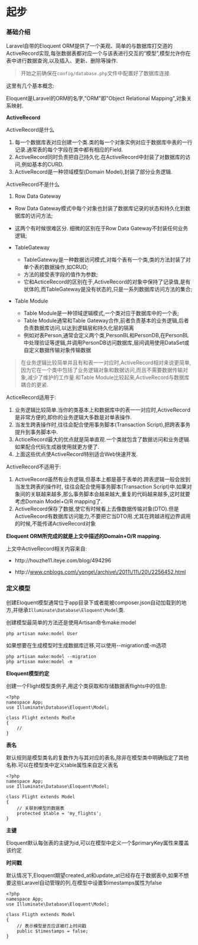 # 起步

### 基础介绍

Laravel自带的Eloquent ORM提供了一个美观、简单的与数据库打交道的ActiveRecord实现,每张数据表都对应一个与该表进行交互的“模型”,模型允许你在表中进行数据查询,以及插入、更新、删除等操作.

> 开始之前确保在`config/database.php`文件中配置好了数据库连接.

这里有几个基本概念:

Eloquent是Laravel的ORM的名字,"ORM"即"Object Relational Mapping",对象关系映射.

**ActiveRecord**

ActiveRecord是什么

1. 每一个数据库表对应创建一个类.类的每一个对象实例对应于数据库中表的一行记录.通常表的每个字段在类中都有相应的Field.
2. ActiveRecord同时负责把自己持久化.在ActiveRecord中封装了对数据库的访问,例如基本的CURD.
3. ActiveRecord是一种领域模型\(Domain Model\),封装了部分业务逻辑.

ActiveRecord不是什么
1. Row Data Gateway

* Row Data Gateway模式中每个对象也封装了数据库记录的状态和持久化到数据库的访问方法;
* 这两个有时候很难区分. 细微的区别在于Row Data Gateway不封装任何业务逻辑;

* TableGateway

  * TableGateway是一种数据访问模式,对每个表有一个类,类的方法封装了对单个表的数据操作,如CRUD;
  * 方法的接受表字段的值作为参数;
  * 它和ActiceRecord的区别在于,ActiveRecord的对象中保持了记录值,是有状体的,而TableGateway是没有状态的,只是一系列数据库访问方法的集合;

* Table Module

  * Table Module是一种领域逻辑模式,一个类对应于数据库中的一个表;
  * Table Module通常和Table Gateway合作,前者负责基本的业务逻辑,后者负责数据库访问,以达到逻辑层和持久化层的隔离
  * 例如对表Person,通常会定义两个类,PersonBL和PersonDB,在PersonBL中处理验证等逻辑,并调用PersonDB访问数据库,层间调用使用DataSet或自定义数据传输对象传输数据


> 在业务逻辑比较简单并且有和表一一对应时,ActiveRecord相对来说更简单,因为它在一个类中包括了业务逻辑对象和数据访问,而且不需要数据传输对象,减少了维护的工作量.和Table Module比较起来,ActiveRecord与数据库耦合的更紧.

ActiceRecord适用于:

1. 业务逻辑比较简单.当你的类基本上和数据库中的表一一对应时,ActiveRecord是非常方便的,即你的业务逻辑大多数是对单表操作.
2. 当发生跨表操作时,往往会配合使用事务脚本\(Transaction Script\),把跨表事务提升到事务脚本中.
3. ActiceRecord最大的优点就是简单直观.一个类就包含了数据访问和业务逻辑.如果配合代码生成器使用就更方便了.
4. 上面这些优点使ActiveRecord特别适合Web快速开发.

ActiveRecord不适用于:
1. ActiveRecord虽然有业务逻辑,但基本上都是基于表单的.跨表逻辑一般会放到当发生跨表的操作时, 往往会配合使用事务脚本\(Transaction Script\)中.如果对象间的关联越来越多,那么事务脚本会越来越大,重复的代码越来越多,这时就要考虑Domain Model+O\/R mapping了.
2. ActiveRecord保存了数据,使它有时候看上去像数据传输对象\(DTO\).但是ActiveRecord有数据库访问能力,不要把它当DTO用.尤其在跨越进程边界调用的时候,不能传递ActiveRecord对象

**Eloquent ORM所完成的就是上文中描述的Domain+O\/R mapping.**

上文中ActiveRecord相关内容来自:

* http:\/\/houzhe11.iteye.com\/blog\/494296

* http:\/\/www.cnblogs.com\/yonge\/archive\/2011\/11\/20\/2256452.html


### 定义模型

创建Eloquent模型通常位于app目录下或者能被composer.json自动加载到的地方,并继承`Illuminate\Database\Eloquent\Model`类.

创建模型最简单的方法还是使用Artisan命令make:model

```
php artisan make:model User
```

如果想要在生成模型时生成数据库迁移,可以使用--migration或-m选项

```
php artisan make:model --migration
php artisan make:model -m
```

**Eloquent模型约定**

创建一个Flight模型类例子,用这个类获取和存储数据表flights中的信息:

```
<?php
namespace App;
use Illuminate\Database\Eloquent\Model;

class Flight extends Modle
{
    //
}
```

**表名**

默认规则是模型类名的复数作为与其对应的表名,除非在模型类中明确指定了其他名称.可以在模型类中定义table属性来自定义表名

```
<?php
namespace App;
use Illuminate\Database\Eloquent\Model;

class Flight extends Model
{
    // 关联到模型的数据表
    protected $table = 'my_flights';
}
```

**主键**

Eloquent默认每张表的主键为id,可以在模型中定义一个$primaryKey属性来覆盖该约定

**时间戳**

默认情况下,Eloquent期望created\_at和update\_at已经存在于数据表中,如果不想要这些Laravel自动管理的列,在模型中设置$timestamps属性为false

```
<?php
namespace App;
use Illuminate\Database\Eloquent\Model;

class Fligth extends Model
{
    // 表示模型是否应该被打上时间戳
    public $timestamps = false;
}
```



